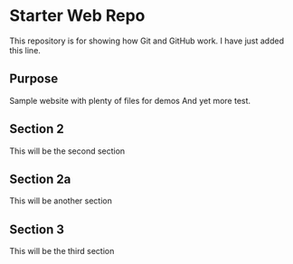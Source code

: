 # Starter Web Repo

This repository is for showing how Git and GitHub work.
I have just added this line.

## Purpose

Sample website with plenty of files for demos
And yet more test.

## Section 2

This will be the second section

## Section 2a

This will be another section

## Section 3

This will be the third section
